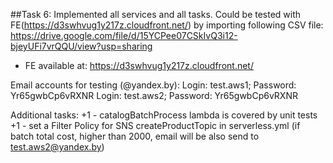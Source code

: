##Task 6:
Implemented all services and all tasks. Could be tested with FE(https://d3swhvug1y217z.cloudfront.net/) by importing following
CSV file: https://drive.google.com/file/d/15YCPee07CSkIvQ3i12-bjeyUFi7vrQQU/view?usp=sharing

- FE available at: https://d3swhvug1y217z.cloudfront.net/

Email accounts for testing (@yandex.by):
Login: test.aws1; Password: Yr65gwbCp6vRXNR
Login: test.aws2; Password: Yr65gwbCp6vRXNR


Additional tasks:
+1 - catalogBatchProcess lambda is covered by unit tests
+1 - set a Filter Policy for SNS createProductTopic in serverless.yml (if batch total cost, higher than 2000, email will be also send to test.aws2@yandex.by)